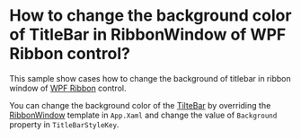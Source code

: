 # How to change the background color of TitleBar in RibbonWindow of WPF Ribbon control?

This sample show cases how to change the background of titlebar in ribbon window of [WPF Ribbon](https://www.syncfusion.com/wpf-controls/ribbon) control.

You can change the background color of the [TilteBar](https://help.syncfusion.com/cr/wpf/Syncfusion.Windows.Tools.Controls.RibbonWindow.html#Syncfusion_Windows_Tools_Controls_RibbonWindow_TitleBar) by overriding the [RibbonWindow](https://help.syncfusion.com/cr/wpf/Syncfusion.Windows.Tools.Controls.RibbonWindow.html) template in `App.Xaml` and change the value of `Background` property in `TitleBarStyleKey`.